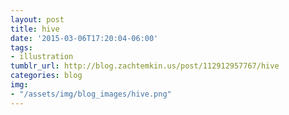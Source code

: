 ```yaml
---
layout: post
title: hive
date: '2015-03-06T17:20:04-06:00'
tags:
- illustration
tumblr_url: http://blog.zachtemkin.us/post/112912957767/hive
categories: blog
img:
- "/assets/img/blog_images/hive.png" 
---
```

